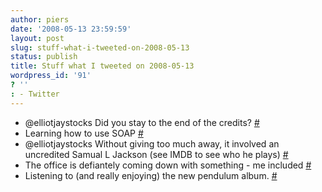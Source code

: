 ```yaml
---
author: piers
date: '2008-05-13 23:59:59'
layout: post
slug: stuff-what-i-tweeted-on-2008-05-13
status: publish
title: Stuff what I tweeted on 2008-05-13
wordpress_id: '91'
? ''
: - Twitter
---
```


  * @elliotjaystocks Did you stay to the end of the credits? [#](http://twitter.com/pierskarsenbarg/statuses/810030685)
  * Learning how to use SOAP [#](http://twitter.com/pierskarsenbarg/statuses/810060892)
  * @elliotjaystocks Without giving too much away, it involved an uncredited Samual L Jackson (see IMDB to see who he plays) [#](http://twitter.com/pierskarsenbarg/statuses/810079327)
  * The office is defiantely coming down with something - me included [#](http://twitter.com/pierskarsenbarg/statuses/810111433)
  * Listening to (and really enjoying) the new pendulum album. [#](http://twitter.com/pierskarsenbarg/statuses/810561702)

